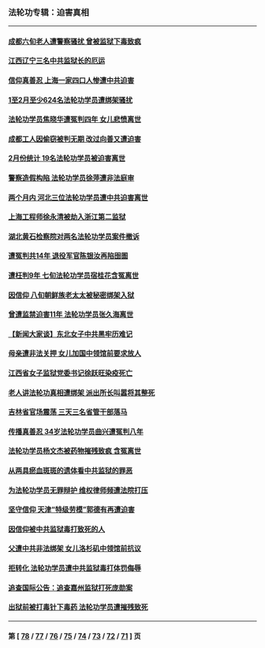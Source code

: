 ### 法轮功专辑：迫害真相
---
#### [成都六旬老人遭警察骚扰 曾被监狱下毒致疯](../../pages/nf4379/n13952299.md?03210430) 
#### [江西辽宁三名中共监狱长的厄运](../../pages/nf4379/n13951740.md?03210430) 
#### [信仰真善忍 上海一家四口人惨遭中共迫害](../../pages/nf4379/n13950973.md?03210430) 
#### [1至2月至少624名法轮功学员遭绑架骚扰](../../pages/nf4379/n13950181.md?03210430) 
#### [法轮功学员焦晓华遭冤判四年 女儿悲愤离世](../../pages/nf4379/n13949614.md?03210430) 
#### [成都工人因偷窃被判无期 改过向善又遭迫害](../../pages/nf4379/n13948561.md?03210430) 
#### [2月份统计 19名法轮功学员被迫害离世](../../pages/nf4379/n13947335.md?03210430) 
#### [警察造假构陷 法轮功学员徐萍遭非法庭审](../../pages/nf4379/n13946469.md?03210430) 
#### [两个月内 河北三位法轮功学员遭中共迫害离世](../../pages/nf4379/n13945856.md?03210430) 
#### [上海工程师徐永清被劫入浙江第二监狱](../../pages/nf4379/n13945041.md?03210430) 
#### [湖北黄石检察院对两名法轮功学员案件撤诉](../../pages/nf4379/n13944382.md?03210430) 
#### [遭冤判共14年 退役军官陈银汝再陷囹圄](../../pages/nf4379/n13943569.md?03210430) 
#### [遭枉判9年 七旬法轮功学员宿桂花含冤离世](../../pages/nf4379/n13943708.md?03210430) 
#### [因信仰 八旬朝鲜族老太太被秘密绑架入狱](../../pages/nf4379/n13942333.md?03210430) 
#### [曾遭监禁迫害11年 法轮功学员张久海离世](../../pages/nf4379/n13941569.md?03210430) 
#### [【新闻大家谈】东北女子中共黑牢历难记](../../pages/nf4379/n13942450.md?03210430) 
#### [母亲遭非法关押 女儿加国中领馆前要求放人](../../pages/nf4379/n13941094.md?03210430) 
#### [江西省女子监狱党委书记徐跃旺染疫死亡](../../pages/nf4379/n13940039.md?03210430) 
#### [老人讲法轮功真相遭绑架 派出所长叫嚣将其整死](../../pages/nf4379/n13939553.md?03210430) 
#### [吉林省官场震荡 三天三名省管干部落马](../../pages/nf4379/n13939851.md?03210430) 
#### [传播真善忍 34岁法轮功学员曲兴遭冤判八年](../../pages/nf4379/n13939536.md?03210430) 
#### [法轮功学员杨文杰被药物摧残致疯 含冤离世](../../pages/nf4379/n13938659.md?03210430) 
#### [从两具瘀血斑斑的遗体看中共监狱的罪恶](../../pages/nf4379/n13936388.md?03210430) 
#### [为法轮功学员无罪辩护 维权律师频遭法院打压](../../pages/nf4379/n13937296.md?03210430) 
#### [坚守信仰 天津“特级劳模”郭德有再遭迫害](../../pages/nf4379/n13934725.md?03210430) 
#### [因信仰被中共监狱毒打致死的人](../../pages/nf4379/n13934141.md?03210430) 
#### [父遭中共非法绑架 女儿洛杉矶中领馆前抗议](../../pages/nf4379/n13933807.md?03210430) 
#### [拒转化 法轮功学员遭中共监狱毒打体罚侮辱](../../pages/nf4379/n13928989.md?03210430) 
#### [追查国际公告：追查嘉州监狱打死庞勋案](../../pages/nf4379/n13933461.md?03210430) 
#### [出狱前被打毒针下毒药 法轮功学员遭摧残致死](../../pages/nf4379/n13931976.md?03210430) 

---
#### 第 [ [78](./78.md?03210430) / [77](./77.md?03210430) / [76](./76.md?03210430) / [75](./75.md?03210430) / [74](./74.md?03210430) / [73](./73.md?03210430) / [72](./72.md?03210430) / [71](./71.md?03210430) ] 页
